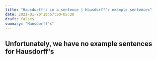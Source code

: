 ```yaml
---
title: "Hausdorff's in a sentence | Hausdorff's example sentences"
date: 2021-01-20T19:57:50+05:30
draft: falses
summary: "Hausdorff's"
---
```

## Unfortunately, we have no example sentences for Hausdorff's                 
